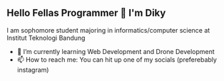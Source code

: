 ## Hello Fellas Programmer 👋 I'm Diky
I am sophomore student majoring in informatics/computer science at Institut Teknologi Bandung

- 🌱 I’m currently learning Web Development and Drone Development
- 📫 How to reach me: You can hit up one of my socials (preferebably instagram)

<!--
**DaDecky/dadecky** is a ✨ _special_ ✨ repository because its `README.md` (this file) appears on your GitHub profile.

Here are some ideas to get you started:

- 🔭 I’m currently working on ...
- 🌱 I’m currently learning ...
- 👯 I’m looking to collaborate on ...
- 🤔 I’m looking for help with ...
- 💬 Ask me about ...
- 📫 How to reach me: ...
- 😄 Pronouns: ...
- ⚡ Fun fact: ...
-->
